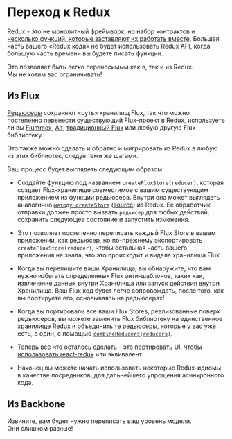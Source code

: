 # Переход к Redux

Redux - это не монолитный фреймворк, но набор контрактов и [несколько функций, которые заставляют их работать вместе](../api/README.md). Большая часть вашего «Redux кода» не будет использовать Redux API, когда большую часть времени вы будете писать функции.

Это позволяет быть легко переносимым как в, так и из Redux.   
Мы не хотим вас ограничивать!

## Из Flux

[Редьюсеры](../Glossary.md#reducer) сохраняют «суть» хранилищ Flux, так что можно постепенно перенести существующий Flux-проект в Redux, используете ли вы [Flummox](http://github.com/acdlite/flummox), [Alt](http://github.com/goatslacker/alt), [традиционный Flux](https://github.com/facebook/flux) или любую другую Flux библиотеку.

Это также можно сделать и обратно и мигрировать из Redux в любую из этих библиотек, следуя теми же шагами.

Ваш процесс будет выглядеть следующим образом:

  * Создайте функцию под названием `createFluxStore(reducer)`, которая создает Flux-хранилище совместимое с вашим существующим приложением из функции редьюсера. Внутри она может выглядеть аналогично [`методу createStore`](../api/createStore.md) ([source](https://github.com/rackt/redux/blob/master/src/createStore.js)) из Redux. Ее обработчик отправки должен просто вызвать `редьюсер` для любых действий, сохранить следующее состояние и запустить изменения.

  * Это позволяет постепенно переписать каждый Flux Store в вашем приложении, как редьюсер, но по-прежнему экспортировать `createFluxStore(reducer)`, чтобы остальная часть вашего приложения не знала, что это происходит и видела хранилища Flux.

  * Когда вы перепишите ваши Хранилища, вы обнаружите, что вам нужно избегать определенных Flux анти-шаблонов, таких как, извлечение данных внутри Хранилища или запуск действия внутри Хранилища. Ваш Flux код будет легче сопровождать, после того, как вы портируете его, основываясь на редьюсерах!

  * Когда вы портировали все ваши Flux Stores, реализованные поверх редьюсеров, вы можете заменить Flux библиотеку на единственное хранилище Redux и объединить те редьюсеры, которые у вас уже есть, в один, с помощью [`combineReducers(reducers)`](../api/combineReducers.md).

  * Теперь все что осталось сделать - это портировать UI, чтобы [использовать react-redux](../basics/UsageWithReact.md) или эквивалент.

  * Наконец вы можете начать использовать некоторые Redux-идиомы в качестве посредников, для дальнейшего упрощения асинхронного кода.

## Из Backbone

Извините, вам будет нужно переписать ваш уровень модели.  
Они слишком разные!